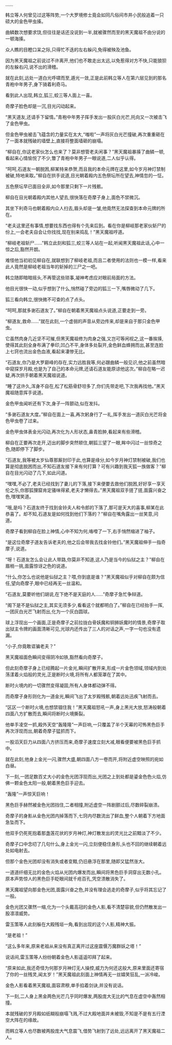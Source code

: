 
……

韩立等人何曾见过这等阵势,一个大罗境修士竟会如同凡俗间市井小民般追着一只硕大的金色甲虫揍。

曲鳞数次想要求饶,但往往是话还没说到一半,就被骤然而至的黑天魔祖不由分说的一顿海揍。

众人瞧的目瞪口呆之际,只得忙不迭的左右躲闪,免得被殃及池鱼。

因为黑天魔祖之前说过不许离开,他们也不敢走出太远,以免惹得对方不快,只能狼狈的左躲右闪,说不出的滑稽。

就在此刻,远处一道白光呼啸而至,遁光一敛,正是此前韩立等人在第六层见到的那名青袍中年男子,身下骑着利奇马。

看到此人出现,韩立,狐三,蛟三等人面上一喜。

奇摩子脸色却是一沉,目光闪动起来。

“黑天道友,还请手下留情。”青袍中年男子挥手发出一股灰白光芒,托向又一次被击飞了金色甲虫。

但金色甲虫被击飞蕴含的力量实在太大,“嗤啦”一声将灰白光芒撞破,再次重重砸在了一面本就残破的墙壁上,直接将整面墙砸的崩塌。

“柳自在,你这老家伙怎么也来了？莫非想管老夫闲事？”黑天魔祖暴揍了曲鳞一顿,看起来心情愉悦了不少,瞥了青袍中年男子一眼说道,二人似乎认得。

“呵呵,石道友一朝脱困,柳某特来恭贺,而且我的本命元牌在这里,如今岁月神灯禁制被破,特地来取。”柳自在拱手说道,目光朝着殿内五色祭坛所在望去,神情忽的一怔。

五色祭坛早已面目全非,如今那里只剩下一片残骸。

柳自在目光朝着殿内其他人望去,很快落在奇摩子身上,面色不禁微沉。

其坐下利奇马也朝着殿内众人扫去,眉头却是一皱,他竟然无法探查到本命元牌的所在。

“老夫这里还有事情,想要找东西也得有个先来后到。看在你是柳岐那老家伙斩尸的份上,一会老夫自会让你找找,现在别来捣乱！”黑天魔祖哼道。

“柳岐老祖斩尸……”韩立此刻和狐三,蛟三等人站在一起,听闻黑天魔祖此话,心中一惊之后,豁然开朗。

难怪他当初初见柳自在,就联想到了柳岐老祖,而且二者使用的法则也一模一样,看来此人竟然是柳岐老祖当年的斩掉的三尸之一吧。

韩立随即暗暗摇头,不再管这些琐事,凝神考虑应对眼前局面的方法。

他目光很快一动,似乎想到了什么,悄然碰了旁边的狐三一下,嘴唇微动了几下。

狐三看向韩立,很快微不可查的点了点头。

“呵呵,那就多谢石道友了。”柳自在朝着黑天魔祖点头说道,正要走到一旁。

“柳道友,救命……”就在此刻,一个虚弱的声音从旁边传来,却是来自于那只金色甲虫。

它虽然肉身几近坚不可摧,但黑天魔祖修为肉身之强,又岂可等闲视之,这一番挨揍,使得其此刻全身布满了拳印,凹凸不平,身体多处裂开,金色鲜血蜂拥而出,甚至连脸上七窍也流出金色血液,看起来凄惨无比。

“石道友,你乃是大罗巅峰的存在,实力远胜我等,何必跟曲鳞一般见识,他之前虽然暗中窥探岁月殿,也是为了自己的本命元牌,还请石道友能原谅他这次。”柳自在略一迟疑,再次拱手朝着黑天魔祖说道。

“睡了这许久,浑身不自在,松了松筋骨舒坦多了,你们先带走吧,下次我再找他。”黑天魔祖随意挥手说道。

金色甲虫闻听还有下次,身子一阵颤动,似在发抖。

“多谢石道友大度。”柳自在面上一喜,再次躬身行了一礼,挥手发出一道灰白光芒将金色甲虫卷了过来。

金色甲虫体表金光闪动,再次化为人形状态,鼻青脸肿,看起来有些滑稽。

柳自在正要再次走开,迈出的脚步突然顿住,朝狐三望了一眼,眸中闪过一丝惊奇之色,随即停下了脚步。

“石道友,我等被太岁仙尊那厮封印于此,也算是缘分,如今岁月神灯禁制被破,我们也算是彻底脱困而出,不知石道友接下来有何打算？可有兴趣到我天狐一族做客？”柳自在目光闪动了几下,如此问道。

“嘿嘿,不必了,老夫已经找到了妻儿的下落,接下来便要去救他们脱困,好好享一享天伦之乐,你那狐狸窟肯定骚味得紧,老夫才懒得去。”黑天魔祖双手搓了搓,面露兴奋之色,嘿嘿笑道。

“哦,是吗？石道友终于找到金铃夫人和令郎的下落了,那可是天大的喜事,柳某在此恭喜了。却不知,石道友是如何找到他们下落的？”柳自在嘴角露出一丝笑意,问道。

奇摩子看到柳自在脸上神情,心中不知为何,咯噔了一下,右手悄然缩进了袖子。

“是这位奇摩子道友告诉老夫的,他之后会带我去找金铃他们。”黑天魔祖伸手一指奇摩子,说道。

“呀！石道友怎么会让此人带路,你莫非不知道,这人乃是当今的仙狱之主？”柳自在眉梢一挑,面露惊讶之色的说道。

“什么,你怎么也说他是仙狱之主？喂,你到底是谁？”黑天魔祖似乎对柳自在颇为信任,望向奇摩子,眼中已经再无一丝温和。

“石道友,莫要听他们胡说,在下绝不是天庭的人……”奇摩子急忙争辩道。

“阁下是不是仙狱之主,其实无须多少,看看这个就都明白了。”柳自在已经抬手一挥,一团灰白光芒飞射而出,化为一个灰白圆球。

球上浮现出一个画面,正是奇摩子之前拉拢白骨妖魔和铜狮妖魔时的情景,奇摩子取出狱主令牌的画面清晰可见,光球内还传出了三人的对话之声,一字一句也没有遗漏。

“小子,你竟敢诓骗老夫？”

黑天魔祖面色瞬间变得阴冷如铁,豁然看向奇摩子。

但此刻奇摩子身上已经腾起一片金光,瞬间扩散开来,形成一片金色领域,领域内到处荡漾着火焰般的灵光,正是断时火境,将所有人都笼罩在了其中。

断时火境内的一切骤然变得凝固,所有人身体都动弹不得。

而奇摩子身形则化为一道金光,瞬间飞出了太岁殿残骸,朝着远处迅疾飞射而去。

“区区一个断时火境,也想禁锢住我！”黑天魔祖怒吼一声,身上黑光大放,怒涛般朝着四面八方扩散而去,瞬间将断时火境撕裂。

他单手凌空一抓,殿外天空“轰隆隆”一声巨响,一只覆盖了半个天幕的可怖黑色巨手再次浮现而出,朝着奇摩子猛抓而下。

一股滔天巨力从四面八方挤压而来,奇摩子速度立刻大减,眼看便要被黑色巨手抓中。

就在此刻,他身上金光一闪,骤然大盛,朝四面八方一卷而开,将附近虚空映照的宛如白昼。

下一刻,一团足数百丈大小的金色光团浮现而出,光团之上到处都是鎏金色色火焰,仿佛一颗金色太阳一般,朝着黑色巨手迎去。

“轰隆”一声惊天巨响！

黑色巨手赫然被金色光团挡住,二者相撞,附近虚空一阵剧颤过后,尽数碎裂崩溃。

奇摩子的身影从金色光团内掉落而下,七窍内尽数流出了鲜血,整个人朝着下方地面急坠而下。

他双手仍死死抱着那盏莲花状的岁月神灯,神灯散发出的灵光比之前黯淡了不少。

奇摩子口中念叨了几句什么,身上金光一闪,立刻便稳住身形,头也不回的继续朝着远处如电射去。

但那个金色光团却没有消失或者变黯,仍旧悬浮在那里,随即又猛然涨大。

一道道纤细无比的金色火焰从光团内爆发而出,瞬间将黑色巨手洞穿出无数小孔。原本声势惊人的黑色巨手眨眼间就千疮百孔,凭空溃散消失了。

黑天魔祖望向那金色光团,面露兴奋之色,并没有理会逃走的奇摩子,似乎将其忘记了一般。

金色光团又骤然一缩,化为一个头戴高冠的金色人影,看不清楚容貌,但仍然散发出一股凛凛威势。

雷玉策等人此刻躲在大殿残垣一角,看到出现的这个人影,精神大振。

“是老祖！”

“这么多年来,原来老祖从来没有真正离开过这座震慑万魔群妖之塔！”

说话间,雷玉策等人纷纷朝着金色人影遥遥叩拜了起来。

“原来如此,我还奇怪为何那岁月神灯无人操控,威力为何还这般大,原来里面还寄宿了你的一丝残灵,闻太岁！”黑天魔祖此刻面上神情再无一丝嬉笑狂乱,一派冷峻。

金色人影看着黑天魔祖,面容肃穆,单手掐着剑诀,并没有说话。

下一刻,二人身上黑金两色光芒几乎同时爆发,两股庞大无比的气息在虚空中轰然相撞。

本就残破的岁月殿如纸糊般崩塌飞溅,不过大殿地面并未被毁,不知是不是有五行湮空大阵在的缘故。

而韩立等人也尽数被两股庞大气息震飞,借势飞射到了远处,远远离开了黑天魔祖二人。